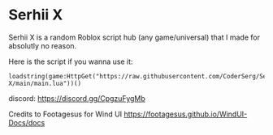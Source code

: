 # Serhii X
Serhii X is a random Roblox script hub (any game/universal) that I made for absolutly no reason.

Here is the script if you wanna use it:

```
loadstring(game:HttpGet("https://raw.githubusercontent.com/CoderSerg/Serhii-X/main/main.lua"))()
```

discord: https://discord.gg/CpgzuFygMb

Credits to Footagesus for Wind UI
https://footagesus.github.io/WindUI-Docs/docs
